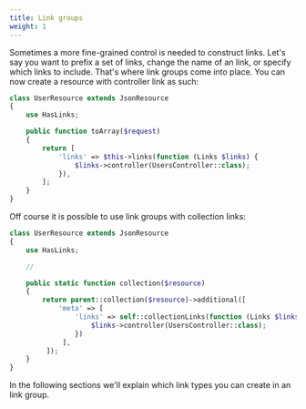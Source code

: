 ```yaml
---
title: Link groups
weight: 1
---
```


Sometimes a more fine-grained control is needed to construct links. Let's say you want to prefix a set of links, change the name of an link, or specify which links to include. That's where link groups come into place. You can now create a resource with controller link as such:

``` php
class UserResource extends JsonResource
{
    use HasLinks;

    public function toArray($request)
    {
        return [
            'links' => $this->links(function (Links $links) {
                $links->controller(UsersController::class);
            }),
        ];
    }
}
```

Off course it is possible to use link groups with collection links:

``` php
class UserResource extends JsonResource
{
    use HasLinks;

    //

    public static function collection($resource)
    {
        return parent::collection($resource)->additional([
            'meta' => [
                'links' => self::collectionLinks(function (Links $links) {
                    $links->controller(UsersController::class);
                })
             ],
         ]);
    }
}
```

In the following sections we'll explain which link types you can create in an link group.
